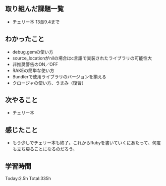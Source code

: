 ## 取り組んだ課題一覧
- チェリー本 13章9.4まで
  
## わかったこと
- debug.gemの使い方
- source_locationがnilの場合はc言語で実装されたライブラリの可能性大
- 非推奨警告のON／OFF
- RAKEの簡単な使い方
- Bundlerで使用ライブラリのバージョンを揃える
- クロージャの使い方、うまみ（復習）
  
## 次やること
- チェリー本

## 感じたこと
- もう少しでチェリー本も終了。これからRubyを書いていくにあたって、何度も立ち戻ることになるのだろう。

## 学習時間
Today:2.5h
Total:335h
